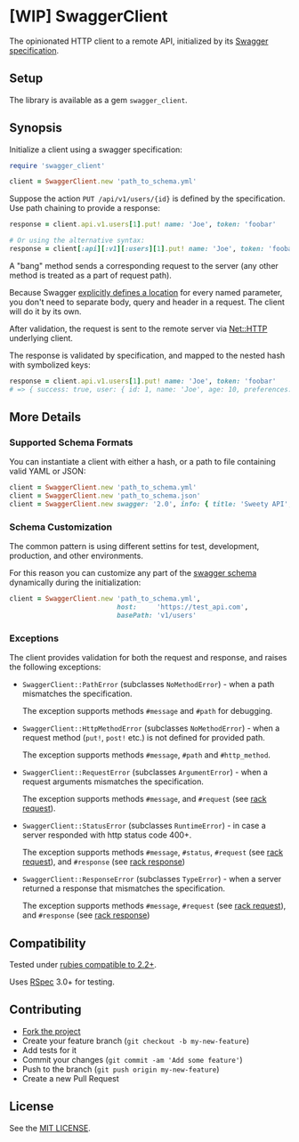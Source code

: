 # [WIP] SwaggerClient

The opinionated HTTP client to a remote API, initialized by its [Swagger specification][swagger].

## Setup

The library is available as a gem `swagger_client`.

## Synopsis

Initialize a client using a swagger specification:

```ruby
require 'swagger_client'

client = SwaggerClient.new 'path_to_schema.yml'
```

Suppose the action `PUT /api/v1/users/{id}` is defined by the specification. Use path chaining to provide a response:

```ruby
response = client.api.v1.users[1].put! name: 'Joe', token: 'foobar'

# Or using the alternative syntax:
response = client[:api][:v1][:users][1].put! name: 'Joe', token: 'foobar'
```

A "bang" method sends a corresponding request to the server (any other method is treated as a part of request path).

Because Swagger [explicitly defines a location][location] for every named parameter, you don't need to separate body, query and header in a request. The client will do it by its own.

After validation, the request is sent to the remote server via [Net::HTTP][net-http] underlying client.

The response is validated by specification, and mapped to the nested hash with symbolized keys:

```ruby
response = client.api.v1.users[1].put! name: 'Joe', token: 'foobar'
# => { success: true, user: { id: 1, name: 'Joe', age: 10, preferences: ['ice-cream', 'lemonade'] } }
```

## More Details

### Supported Schema Formats

You can instantiate a client with either a hash, or a path to file containing valid YAML or JSON:

```ruby
client = SwaggerClient.new 'path_to_schema.yml'
client = SwaggerClient.new 'path_to_schema.json'
client = SwaggerClient.new swagger: '2.0', info: { title: 'Sweety API', ... }, ...
```

### Schema Customization

The common pattern is using different settins for test, development, production, and other environments.

For this reason you can customize any part of the [swagger schema][schema] dynamically during the initialization:

```ruby
client = SwaggerClient.new 'path_to_schema.yml',
                           host:     'https://test_api.com',
                           basePath: 'v1/users'
```

### Exceptions

The client provides validation for both the request and response, and raises the following exceptions:

* `SwaggerClient::PathError` (subclasses `NoMethodError`) - when a path mismatches the specification.

  The exception supports methods `#message` and `#path` for debugging.

* `SwaggerClient::HttpMethodError` (subclasses `NoMethodError`) - when a request method (`put!`, `post!` etc.) is not defined for provided path.

  The exception supports methods `#message`, `#path` and `#http_method`.

* `SwaggerClient::RequestError` (subclasses `ArgumentError`) - when a request arguments mismatches the specification.

  The exception supports methods `#message`, and `#request` (see [rack request][rack-request]).

* `SwaggerClient::StatusError` (subclasses `RuntimeError`) - in case a server responded with http status code 400+.

  The exception supports methods `#message`, `#status`, `#request`  (see [rack request][rack-request]), and `#response` (see [rack response][rack-response])

* `SwaggerClient::ResponseError` (subclasses `TypeError`) - when a server returned a response that mismatches the specification.

  The exception supports methods `#message`, `#request`  (see [rack request][rack-request]), and `#response` (see [rack response][rack-response])

## Compatibility

Tested under [rubies compatible to 2.2+](.travis.yml).

Uses [RSpec][rspec] 3.0+ for testing.

## Contributing

* [Fork the project](https://github.com/evilmartians/evil-client)
* Create your feature branch (`git checkout -b my-new-feature`)
* Add tests for it
* Commit your changes (`git commit -am 'Add some feature'`)
* Push to the branch (`git push origin my-new-feature`)
* Create a new Pull Request

## License

See the [MIT LICENSE](LICENSE).

[location]: http://swagger.io/specification/#parameterIn
[net-http]: http://ruby-doc.org/stdlib-2.3.1/libdoc/net/http/rdoc/Net/HTTP.html
[rack-request]: http://www.rubydoc.info/gems/rack/Rack/Request
[rack-response]: http://www.rubydoc.info/gems/rack/Rack/Response
[rspec]: http://rspec.org
[schema]: http://swagger.io/specification/#swaggerObject
[swagger]: http://swagger.io

